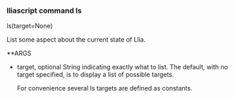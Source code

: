 ### lliascript command ls

ls(target=None)

List some aspect about the current state of Llia.


**ARGS

-    target, optional String indicating exactly what to list.  The default,
     with no target specified, is to display a list of possible targets.

     For convenience several ls targets are defined as constants.
     
